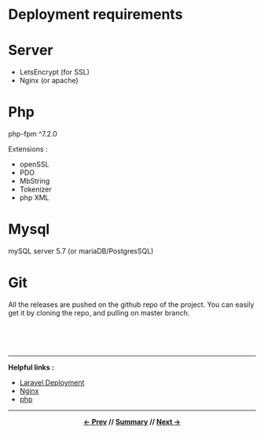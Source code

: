 # Deployment requirements

# Server

* LetsEncrypt (for SSL)
* Nginx (or apache)

# Php

php-fpm ^7.2.0

Extensions :
* openSSL
* PDO
* MbString
* Tokenizer
* php XML

# Mysql

mySQL server 5.7 (or mariaDB/PostgresSQL)

# Git

All the releases are pushed on the github repo of the project. You can easily get it by cloning the repo, and pulling on master branch.

<br>
<br>
<br>
<hr>

**Helpful links :**

* [Laravel Deployment](https://laravel.com/docs/5.6/deployment)
* [Nginx](https://nginx.org/en/)
* [php](http://ch1.php.net/downloads.php)

<hr>
<div align="center">

**[<- Prev](../README.md) // [Summary](../README.md) // [Next ->](./2_optimization.md)**

</div>